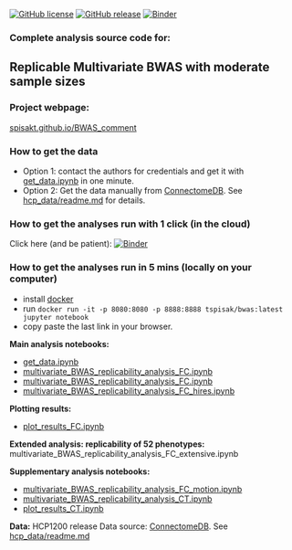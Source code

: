 
[![GitHub license](https://img.shields.io/github/license/spisakt/bwas_comment.svg)](https://github.com/spisakt/bwas_comment/blob/master/LICENSE)
[![GitHub release](https://img.shields.io/github/release/spisakt/bwas_comment.svg)](https://github.com/spisakt/bwas_comment/releases/)
[![Binder](https://mybinder.org/badge_logo.svg)](https://mybinder.org/v2/gh/spisakt/BWAS_comment/HEAD)

### Complete analysis source code for:

## Replicable Multivariate BWAS with moderate sample sizes

### **Project webpage:**
[spisakt.github.io/BWAS_comment](https://spisakt.github.io/BWAS_comment)

### **How to get the data**
- Option 1: contact the authors for credentials and get it with [get_data.ipynb](https://github.com/spisakt/BWAS_comment/blob/master/multivariate_BWAS_replicability_analysis_FC.ipynb) in one minute.
- Option 2: Get the data manually from  [ConnectomeDB](https://db.humanconnectome.org). See [hcp_data/readme.md](https://github.com/spisakt/BWAS_comment/blob/master/hcp_data/readme.md) for details.

### **How to get the analyses run with 1 click (in the cloud)**

Click here (and be patient): [![Binder](https://mybinder.org/badge_logo.svg)](https://mybinder.org/v2/gh/spisakt/BWAS_comment/HEAD)

### **How to get the analyses run in 5 mins (locally on your computer)**
- install [docker](https://www.docker.com/)
- run `docker run -it -p 8080:8080 -p 8888:8888 tspisak/bwas:latest jupyter notebook`
- copy paste the last link in your browser.

**Main analysis notebooks:** 
- [get_data.ipynb](https://github.com/spisakt/BWAS_comment/blob/master/multivariate_BWAS_replicability_analysis_FC.ipynb)
- [multivariate_BWAS_replicability_analysis_FC.ipynb](https://github.com/spisakt/BWAS_comment/blob/master/multivariate_BWAS_replicability_analysis_FC.ipynb)
- [multivariate_BWAS_replicability_analysis_FC.ipynb](https://github.com/spisakt/BWAS_comment/blob/master/multivariate_BWAS_replicability_analysis_FC.ipynb)
- [multivariate_BWAS_replicability_analysis_FC_hires.ipynb](https://github.com/spisakt/BWAS_comment/blob/master/multivariate_BWAS_replicability_analysis_FC_hires.ipynb)

**Plotting results:**
- [plot_results_FC.ipynb](https://github.com/spisakt/BWAS_comment/blob/master/plot_results_FC.ipynb)

**Extended analysis: replicability of 52 phenotypes:**
multivariate_BWAS_replicability_analysis_FC_extensive.ipynb

**Supplementary analysis notebooks:** 
- [multivariate_BWAS_replicability_analysis_FC_motion.ipynb](https://github.com/spisakt/BWAS_comment/blob/master/multivariate_BWAS_replicability_analysis_FC_motion.ipynb)
- [multivariate_BWAS_replicability_analysis_CT.ipynb](https://github.com/spisakt/BWAS_comment/blob/master/multivariate_BWAS_replicability_analysis_CT.ipynb)
- [plot_results_CT.ipynb](https://github.com/spisakt/BWAS_comment/blob/master/plot_results_CT.ipynb)

**Data:** HCP1200 release
Data source: [ConnectomeDB](https://db.humanconnectome.org).
See [hcp_data/readme.md](https://github.com/spisakt/BWAS_comment/blob/master/hcp_data/readme.md)
